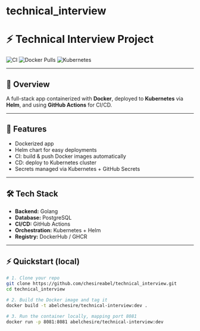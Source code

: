 # technical_interview
# ⚡ Technical Interview Project

![CI](https://img.shields.io/github/actions/workflow/status/chesireabel/technical_interview/ci.yml?label=CI&logo=github)
![Docker Pulls](https://img.shields.io/docker/pulls/abelchesire/technical-interview)
![Kubernetes](https://img.shields.io/badge/Kubernetes-Deployed-blue?logo=kubernetes)

---

## 📖 Overview
A full-stack app containerized with **Docker**, deployed to **Kubernetes** via **Helm**, and using **GitHub Actions** for CI/CD.

---

## 🚀 Features
- Dockerized app 
- Helm chart for easy deployments
- CI: build & push Docker images automatically
- CD: deploy to Kubernetes cluster
- Secrets managed via Kubernetes + GitHub Secrets

---

## 🛠 Tech Stack
- **Backend:** Golang
- **Database:** PostgreSQL
- **CI/CD:** GitHub Actions
- **Orchestration:** Kubernetes + Helm
- **Registry:** DockerHub / GHCR

---

## ⚡ Quickstart (local)
```bash
# 1. Clone your repo
git clone https://github.com/chesireabel/technical_interview.git
cd technical_interview

# 2. Build the Docker image and tag it
docker build -t abelchesire/technical-interview:dev .

# 3. Run the container locally, mapping port 8081
docker run -p 8081:8081 abelchesire/technical-interview:dev

